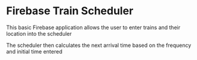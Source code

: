 # Firebase Train Scheduler

This basic Firebase application allows the user to enter trains and their location into the scheduler

The scheduler then calculates the next arrival time based on the frequency and initial time entered
